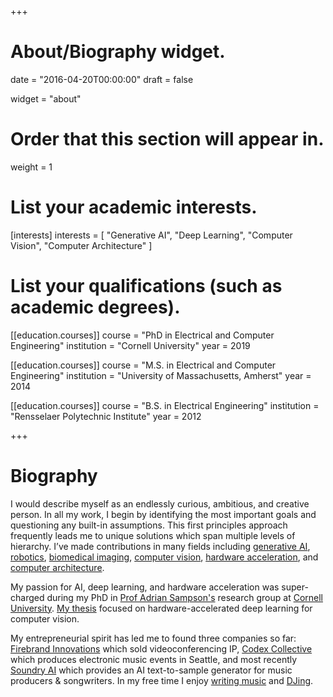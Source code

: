 +++
# About/Biography widget.

date = "2016-04-20T00:00:00"
draft = false

widget = "about"

# Order that this section will appear in.
weight = 1

# List your academic interests.
[interests]
  interests = [
    "Generative AI",
    "Deep Learning",
    "Computer Vision",
    "Computer Architecture"
  ]

# List your qualifications (such as academic degrees).
[[education.courses]]
  course = "PhD in Electrical and Computer Engineering"
  institution = "Cornell University"
  year = 2019

[[education.courses]]
  course = "M.S. in Electrical and Computer Engineering"
  institution = "University of Massachusetts, Amherst"
  year = 2014

[[education.courses]]
  course = "B.S. in Electrical Engineering"
  institution = "Rensselaer Polytechnic Institute"
  year = 2012
 
+++

# Biography

I would describe myself as an endlessly curious, ambitious, and creative person. In all my work, I
begin by identifying the most important goals and questioning any built-in assumptions. This first
principles approach frequently leads me to unique solutions which span multiple levels of hierarchy.
I’ve made contributions in many fields including
[generative AI](https://soundry.ai/),
[robotics](https://www.aboutamazon.com/news/transportation/meet-scout),
[biomedical imaging](https://patents.google.com/patent/US20210312622A1/en),
[computer vision](https://openaccess.thecvf.com/content_iccv_2017/html/Buckler_Reconfiguring_the_Imaging_ICCV_2017_paper.html),
[hardware acceleration](https://arxiv.org/abs/1803.06312),
and [computer architecture](https://patents.google.com/patent/US9294263B2/en).

My passion for AI, deep learning, and hardware acceleration was super-charged during my PhD
in [Prof Adrian Sampson's](http://www.cs.cornell.edu/~asampson/) research group at [Cornell University](https://www.cornell.edu/). [My thesis](https://ecommons.cornell.edu/handle/1813/67614) focused on
hardware-accelerated deep learning for computer vision.

My entrepreneurial spirit has led me to found three companies so far: [Firebrand
Innovations](http://www.firebrandinnovations.com/) which sold videoconferencing
IP, [Codex Collective](https://codexcollective.co/press-kit)
which produces electronic music events in Seattle, and most recently
[Soundry AI](https://soundry.ai/) which provides an AI text-to-sample generator
for music producers & songwriters. In my free time I enjoy [writing
music](https://soundcloud.com/quoththeraver) and
[DJing](https://www.instagram.com/quoth_the_raver/).
